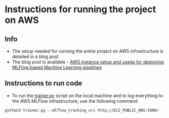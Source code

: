 # Instructions for running the project on AWS

## Info
* The setup needed for running the entire project on AWS infrastructure is detailed in a blog post
* The blog post is available - [AWS instance setup and usage for deploying MLFlow based Machine Learning pipelines](https://abhishekrs4.github.io/blogs/tech_blogs/tech_blog_2.html)


## Instructions to run code
* To run the [trainer.py](trainer.py) script on the local machine and to log everything to the AWS MLFlow infrastructure, use the following command
```
python3 trainer.py --mlflow_tracking_uri http://EC2_PUBLIC_DNS:5000/
```
